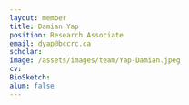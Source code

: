 ```yaml
---
layout: member
title: Damian Yap
position: Research Associate
email: dyap@bccrc.ca
scholar: 
image: /assets/images/team/Yap-Damian.jpeg
cv: 
BioSketch: 
alum: false
---
```

